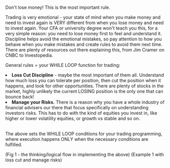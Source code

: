 Don't lose money! This is the most important rule.

Trading is very emotional - your state of mind when you make money and need to invest again is VERY different from when you lose money and need to invest again. Your CFA or university degree won't teach you this, for a very simple reason: you need to lose money first to feel and understand it. Discipline helps avoid the emotional mistakes, so pay attention to how you behave when you make mistakes and create rules to avoid them next time. There are plenty of resources out there explaining this, from Jim Cramer on CNBC to Investopedia.

General rules = your WHILE LOOP function for trading:
<li><b>Loss Cut Discipline</b> - maybe the most important of them all. Understand how much loss you can tolerate per position, then cut the position when it happens, and look for other opportunities. There are plenty of stocks in the market, highly unlikely the current LOSING position is the only one that can bounce back!</li>
<li><b>Manage your Risks.</b> There is a reason why you have a whole industry of financial advisers our there that focus specifically on understanding investors risks. This has to do with the kind of equities you invest in, like higher or lower volatility equities, or growth vs stable and so on.</li>

<br>The above sets the WHILE LOOP conditions for your trading programming, where execution happens ONLY when the necessary conditions are fulfilled.

(Fig 1 - the thinking/logical flow in implementing the above)
(Example 1 with loss cut and manage risks)
